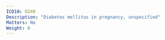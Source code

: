 ```yaml
---
ICD10: O249
Description: "Diabetes mellitus in pregnancy, unspecified"
Matters: No
Weight: 0
---
```


